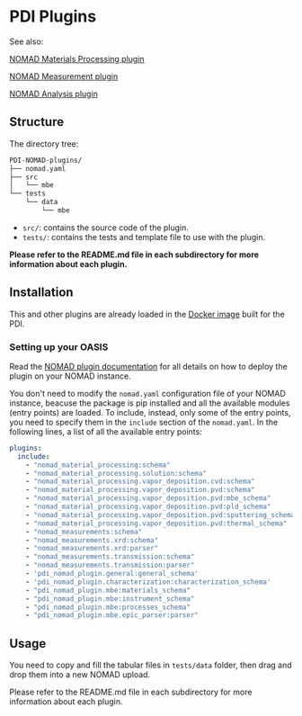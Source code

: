 # PDI Plugins

See also:

[NOMAD Materials Processing plugin](https://github.com/FAIRmat-NFDI/nomad-material-processing)

[NOMAD Measurement plugin](https://github.com/FAIRmat-NFDI/nomad-measurements)

[NOMAD Analysis plugin](https://github.com/FAIRmat-NFDI/nomad-analysis)

## Structure

The directory tree:

```bash
PDI-NOMAD-plugins/
├── nomad.yaml
├── src
│   └── mbe
└── tests
    └── data
        └── mbe
```

- `src/`: contains the source code of the plugin.
- `tests/`: contains the tests and template file to use with the plugin.

**Please refer to the README.md file in each subdirectory for more information about each plugin.**

## Installation

This and other plugins are already loaded in the [Docker image](hhttps://github.com/PDI-Berlin/PDI-NOMAD-Oasis-image/pkgs/container/pdi-nomad-oasis-image) built for the PDI.

### Setting up your OASIS

Read the [NOMAD plugin documentation](https://nomad-lab.eu/prod/v1/staging/docs/plugins/plugins.html#add-a-plugin-to-your-nomad) for all details on how to deploy the plugin on your NOMAD instance.

You don't need to modify the ```nomad.yaml``` configuration file of your NOMAD instance, beacuse the package is pip installed and all the available modules (entry points) are loaded.
To include, instead, only some of the entry points, you need to specify them in the ```include``` section of the ```nomad.yaml```. In the following lines, a list of all the available entry points:

```yaml
plugins:
  include:
    - "nomad_material_processing:schema"
    - "nomad_material_processing.solution:schema"
    - "nomad_material_processing.vapor_deposition.cvd:schema"
    - "nomad_material_processing.vapor_deposition.pvd:schema"
    - "nomad_material_processing.vapor_deposition.pvd:mbe_schema"
    - "nomad_material_processing.vapor_deposition.pvd:pld_schema"
    - "nomad_material_processing.vapor_deposition.pvd:sputtering_schema"
    - "nomad_material_processing.vapor_deposition.pvd:thermal_schema"
    - "nomad_measurements:schema"
    - "nomad_measurements.xrd:schema"
    - "nomad_measurements.xrd:parser"
    - "nomad_measurements.transmission:schema"
    - "nomad_measurements.transmission:parser"
    - 'pdi_nomad_plugin.general:general_schema'
    - 'pdi_nomad_plugin.characterization:characterization_schema'
    - "pdi_nomad_plugin.mbe:materials_schema"
    - "pdi_nomad_plugin.mbe:instrument_schema"
    - "pdi_nomad_plugin.mbe:processes_schema"
    - "pdi_nomad_plugin.mbe.epic_parser:parser"
```

## Usage

You need to copy and fill the tabular files in `tests/data` folder, then drag and drop them into a new NOMAD upload.

Please refer to the README.md file in each subdirectory for more information about each plugin.
